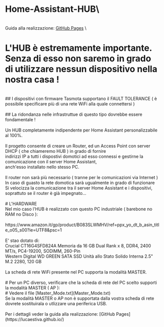 # Home-Assistant-HUB\
\
Guida alla realizzazione: [GitHub Pages](https://lucaestiva.github.io/)
\
# L'HUB è estremamente importante. Senza di esso non saremo in grado di utilizzare nessun dispositivo nella nostra casa !<br/>
<br/>
## I dispositivi con firmware Tasmota supportano il FAULT TOLERANCE ( è possibile specificare più di una rete WiFi alla quale connettersi )<br/>
<br/>
## La ridondanza nelle infrastruttue di questo tipo dovrebbe essere fondamentale !</br>
</br>
Un HUB completamente indipendente per Home Assistant personalizzabile al 100%.</br>
</br>
Il progetto consente di creare un Router, ed un Access Point con server DHCP ( che chiameremo HUB ) in grado di fornire</br>
indirizzi IP a tutti i dispostivi domotici ad esso connessi e gestirne la comunicazione con il server Home Assistant,</br>
anch'esso installato nello stesso PC.</br>
</br>
Il router non sarà più necessario ( tranne per le comunicazioni via Internet )<br />
In caso di guasto la rete domotica sarà ugualmente in grado di funzionare<br />
Si velocizza la comunicazione tra il server Home Assistant e i dispositivi, soprattuto se il router è già impegnato...<br />
<br/>
# L'HARDWARE<br />
Nel mio caso l'HUB è realizzato con questo PC industriale ( barebone no RAM no Disco ):<br />
<br />
https://www.amazon.it/gp/product/B083SLWMHV/ref=ppx_yo_dt_b_asin_title_o05_s00?ie=UTF8&psc=1<br />
<br />
E' stao dotato di:<br />
Crucial CT16G4SFD824A Memoria da 16 GB Dual Rank x 8, DDR4, 2400 MT/s, PC4-19200, SODIMM, 260-Pin<br />
Western Digital WD GREEN SATA SSD Unità allo Stato Solido Interna 2.5" M.2 2280, 120 GB<br />
<br />
La scheda di rete WiFi presente nel PC supporta la modalità MASTER.<br />
<br />
# Per un PC diverso, verificare che la scheda di rete del PC scelto supporti la modalità MASTER ( AP ):</br>
# Vedere il file [Master_Mode.txt](Master_Mode.txt)<br />
Se la modalità MASTER o AP non è supportata dalla vostra scheda di rete dovrete sostituirala o utlizzare una periferica USB.<br />
<br />
Per i dettagli veder la guida alla realizzazione: [GitHub Pages](https://lucaestiva.github.io/)
